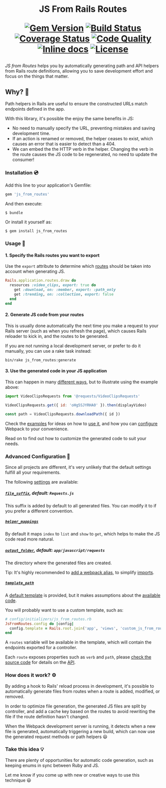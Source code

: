 <h1 align="center">
JS From Rails Routes
<p align="center">
<a href="https://rubygems.org/gems/js_from_routes"><img alt="Gem Version" src="https://img.shields.io/gem/v/js_from_routes.svg?colorB=e9573f"/></a>
<a href="https://travis-ci.org/ElMassimo/js_from_routes"><img alt="Build Status" src="https://travis-ci.org/ElMassimo/js_from_routes.svg"/></a>
<a href="https://codeclimate.com/github/ElMassimo/js_from_routes"><img alt="Coverage Status" src="https://codeclimate.com/github/ElMassimo/request_store_rails/badges/coverage.svg"/></a>
<a href="https://codeclimate.com/github/ElMassimo/js_from_routes"><img alt="Code Quality" src="https://codeclimate.com/github/ElMassimo/js_from_routes/badges/gpa.svg"/></a>
<a href="http://inch-ci.org/github/ElMassimo/js_from_routes"><img alt="Inline docs" src="http://inch-ci.org/github/ElMassimo/js_from_routes.svg"/></a>
<a href="https://github.com/ElMassimo/js_from_routes/blob/master/LICENSE.txt"><img alt="License" src="https://img.shields.io/badge/license-MIT-428F7E.svg"/></a>
</p>
</h1>

_JS from Routes_ helps you by automatically generating path and API helpers from
Rails route definitions, allowing you to save development effort and focus on
the things that matter.

## Why? 🤔

Path helpers in Rails are useful to ensure the constructed URLs match endpoints
defined in the app.

With this library, it's possible the enjoy the same benefits in JS:

- No need to manually specify the URL, preventing mistakes and saving development time.
- If an action is renamed or removed, the helper ceases to exist, which causes
  an error that is easier to detect than a 404.
- We can embed the the HTTP verb in the helper. Changing the verb in the route causes the JS
  code to be regenerated, no need to update the consumer!

### Installation 💿

Add this line to your application's Gemfile:

```ruby
gem 'js_from_routes'
```

And then execute:

    $ bundle

Or install it yourself as:

    $ gem install js_from_routes

### Usage 🚀

#### 1. Specify the Rails routes you want to export

Use the `export` attribute to determine which [routes](https://github.com/ElMassimo/js_from_routes/blob/master/spec/support/sample_app/config/routes.rb#L6) should be taken into account when generating JS.

```ruby
Rails.application.routes.draw do
  resources :video_clips, export: true do
    get :download, on: :member, export: :path_only
    get :trending, on: :collection, export: false
  end
end
```

#### 2. Generate JS code from your routes

This is usually done automatically the next time you make a request to your
Rails server (such as when you refresh the page), which causes Rails reloader to
kick in, and the routes to be generated.

If you are not running a local development server, or prefer to do it manually,
you can use a rake task instead:

```
bin/rake js_from_routes:generate
```

#### 3. Use the generated code in your JS application

This can happen in many [different ways](https://github.com/ElMassimo/js_from_routes/blob/master/spec/support/sample_app/app/javascript/Videos.vue#L10), but to illustrate using the example above:

```js
import VideoClipsRequests from '@requests/VideoClipsRequests'

VideoClipsRequests.get({ id: 'oHg5SJYRHA0' }).then(displayVideo)

const path = VideoClipsRequests.downloadPath({ id })
```

Check the [examples](https://github.com/ElMassimo/js_from_routes/blob/master/spec/support/sample_app/app/javascript/Videos.vue) for ideas on how to [use it](https://github.com/ElMassimo/js_from_routes/blob/master/spec/support/sample_app/app/javascript/Videos.vue), and how you can [configure](https://github.com/ElMassimo/js_from_routes/blob/master/spec/support/sample_app/config/webpack/aliases.js#L11) Webpack to your convenience.

Read on to find out how to customize the generated code to suit your needs.

### Advanced Configuration 📖

Since all projects are different, it's very unlikely that the default settings
fulfill all your requirements.

The following [settings](https://github.com/ElMassimo/js_from_routes/blob/master/lib/js_from_routes/generator.rb#L77-L80) are available:

##### [`file_suffix`](https://github.com/ElMassimo/js_from_routes/blob/master/lib/js_from_routes/generator.rb#L77), default: `Requests.js`

This suffix is added by default to all generated files. You can modify it to
if you prefer a different convention.

##### [`helper_mappings`](https://github.com/ElMassimo/js_from_routes/blob/master/lib/js_from_routes/generator.rb#L80)

By default it maps `index` to `list` and `show` to `get`, which helps to make
the JS code read more natural.

##### [`output_folder`](https://github.com/ElMassimo/js_from_routes/blob/master/lib/js_from_routes/generator.rb#L78), default: `app/javascript/requests`

The directory where the generated files are created.

Tip: It's highly recommended to [add a webpack alias](https://github.com/ElMassimo/js_from_routes/blob/master/spec/support/sample_app/config/webpack/aliases.js#L11), to simplify [imports](https://github.com/ElMassimo/js_from_routes/blob/master/spec/support/sample_app/app/javascript/Videos.vue#2).

##### [`template_path`](https://github.com/ElMassimo/js_from_routes/blob/master/lib/js_from_routes/generator.rb#L79)

A [default template](https://github.com/ElMassimo/js_from_routes/blob/master/lib/js_from_routes/template.js.erb) is provided, but it makes assumptions about the [available](https://github.com/ElMassimo/js_from_routes/blob/master/spec/support/sample_app/app/javascript/services/ApiService.js#L17) [code](https://github.com/ElMassimo/js_from_routes/blob/master/spec/support/sample_app/app/javascript/helpers/UrlHelper.js#L28).

You will probably want to use a custom template, such as:

```ruby
# config/initializers/js_from_routes.rb
JsFromRoutes.config do |config|
  config.template = Rails.root.join('app', 'views', 'custom_js_from_routes.js.erb')
end
```

A `routes` variable will be available in the template, which will contain the
endpoints exported for a controller.

Each `route` exposes properties such as `verb` and `path`, please [check the
source code](https://github.com/ElMassimo/js_from_routes/blob/master/lib/js_from_routes/generator.rb#L34-L71) for details on the [API](https://github.com/ElMassimo/js_from_routes/blob/master/lib/js_from_routes/generator.rb#L34-L71).

### How does it work? ⚙️

By adding a hook to Rails' reload process in development, it's possible to
automatically generate files from routes when a route is added, modified, or removed.

In order to optimize file generation, the generated JS files are split by
controller, and add a cache key based on the routes to avoid rewriting the file
if the route definition hasn't changed.

When the Webpack development server is running, it detects when a new file is
generated, automatically triggering a new build, which can now use the generated
request methods or path helpers 😃

### Take this idea 💡

There are plenty of opportunities for automatic code generation, such as keeping
enums in sync between Ruby and JS.

Let me know if you come up with new or creative ways to use this technique 😃


